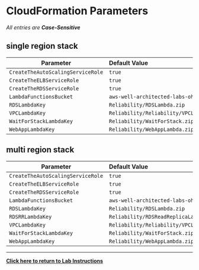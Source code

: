 # CloudFormation Parameters

_All entries are **Case-Sensitive**_

## **single region** stack

|Parameter|Default Value|
|---|:---|
|`CreateTheAutoScalingServiceRole`|`true`|
|`CreateTheELBServiceRole`|`true`|
|`CreateTheRDSServiceRole`|`true`|
|`LambdaFunctionsBucket`|`aws-well-architected-labs-ohio`|
|`RDSLambdaKey`|`Reliability/RDSLambda.zip`|
|`VPCLambdaKey`|`Reliability/Reliability/VPCLambda.zip`|
|`WaitForStackLambdaKey`|`Reliability/WaitForStack.zip`|
|`WebAppLambdaKey`|`Reliability/WebAppLambda.zip`|

## **multi region** stack

|Parameter|Default Value|
|---|:---|
|`CreateTheAutoScalingServiceRole`|`true`|
|`CreateTheELBServiceRole`|`true`|
|`CreateTheRDSServiceRole`|`true`|
|`LambdaFunctionsBucket`|`aws-well-architected-labs-ohio`|
|`RDSLambdaKey`|`Reliability/RDSLambda.zip`|
|`RDSRRLambdaKey`|`Reliability/RDSReadReplicaLambda.zip`|
|`VPCLambdaKey`|`Reliability/Reliability/VPCLambda.zip`|
|`WaitForStackLambdaKey`|`Reliability/WaitForStack.zip`|
|`WebAppLambdaKey`|`Reliability/WebAppLambda.zip`|

---
**[Click here to return to Lab Instructions](../Lab_Guide.md)**
